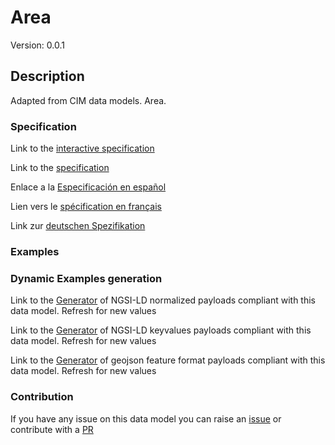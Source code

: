 # Area
Version: 0.0.1

## Description 

Adapted from CIM data models. Area.
### Specification

Link to the [interactive specification](https://swagger.lab.fiware.org/?url=https://raw.githubusercontent.com/smart-data-models/dataModel.EnergyCIM/master/Area/swagger.yaml)

Link to the [specification](https://github.com/smart-data-models/dataModel.EnergyCIM/blob/master/Area/doc/spec.md)

Enlace a la [Especificación en español](https://github.com/smart-data-models/dataModel.EnergyCIM/blob/master/Area/doc/spec_ES.md)

Lien vers le [spécification en français](https://github.com/smart-data-models/dataModel.EnergyCIM/blob/master/Area/doc/spec_FR.md)

Link zur [deutschen Spezifikation](https://github.com/smart-data-models/dataModel.EnergyCIM/blob/master/Area/doc/spec_DE.md)
### Examples
### Dynamic Examples generation

Link to the [Generator](https://smartdatamodels.org/extra/ngsi-ld_generator.php?schemaUrl=https://raw.githubusercontent.com/smart-data-models/dataModel.EnergyCIM/master/Area/schema.json&email=info@smartdatamodels.org) of NGSI-LD normalized payloads compliant with this data model. Refresh for new values

Link to the [Generator](https://smartdatamodels.org/extra/ngsi-ld_generator_keyvalues.php?schemaUrl=https://raw.githubusercontent.com/smart-data-models/dataModel.EnergyCIM/master/Area/schema.json&email=info@smartdatamodels.org) of NGSI-LD keyvalues payloads compliant with this data model. Refresh for new values

Link to the [Generator](https://smartdatamodels.org/extra/geojson_features_generator_v1.0.php?schemaUrl=https://raw.githubusercontent.com/smart-data-models/dataModel.EnergyCIM/master/Area/schema.json&email=info@smartdatamodels.org) of geojson feature format payloads compliant with this data model. Refresh for new values
### Contribution

 If you have any issue on this data model you can raise an [issue](https://github.com/smart-data-models/dataModel.EnergyCIM/issues)  or contribute with a [PR](https://github.com/smart-data-models/dataModel.EnergyCIM/pulls)